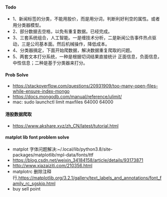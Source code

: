 #### Todo
*   1、新闻标签的分类，不能用股价，而是用分词，判断利好利空的属性。或者用分类器模型。
*   2、部分数据去空格，以免有重复数据。已经完成。
*   3、三套系统组合，人工智能。一是缠技术分析，二是新闻公告事件热点驱动，三是公司基本面。然后机械操作，降低成本。
*   4、分类器搞定，下面开始爬数据，解决数据重复爬取的问题。
*   5、两套文本打分系统，一种是根据切词结果直接统计 正面信息，负面信息，中性信息；二种是基于分类器来打分。

#### Prob Solve
*   https://stackoverflow.com/questions/20931909/too-many-open-files-while-ensure-index-mongo
*   https://docs.mongodb.com/manual/reference/ulimit/
*   mac: sudo launchctl limit maxfiles 64000 64000

#### 港股数据爬取
*   https://www.akshare.xyz/zh_CN/latest/tutorial.html

#### matplot lib font problem solve
*   matplot 字体问题解决:~/.local/lib/python3.8/site-packages/matplotlib/mpl-data/fonts/ttf
*   https://blog.csdn.net/weixin_34184158/article/details/93173871
*   http://www.xiazaiziti.com/210356.html
*   matplotrc 删除注释行,https://matplotlib.org/3.2.1/gallery/text_labels_and_annotations/font_family_rc_sgskip.html
*   buy sell point